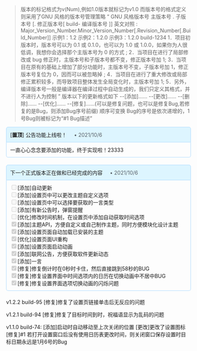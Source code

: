 > 版本的标记格式为v(Num),例如1.0版本就标记为v1.0
> 而版本号的格式定义则采用了GNU 风格的版本号管理策略
> 	“
> 	GNU 风格版本号
> 	主版本号 . 子版本号 [. 修正版本号[ build- 编译版本号 ]]
> 	英文对照 : Major_Version_Number.Minor_Version_Number[.Revision_Number[.Build_Number]]
> 	示例1：1.2
> 	示例2：1.2.0
> 	示例3：1.2.0 build-1234
> 	1．项目初版本时，版本号可以为 0.1 或 0.1.0，也可以为 1.0 或 1.0.0，如果你为人很低调，我想你会选择那个主版本号为 0 的方式 ;
> 	2．当项目在进行了局部修改或 bug 修正时，主版本号和子版本号都不变，修正版本号加 1;
> 	3．当项目在原有的基础上增加了部分功能时，主版本号不变，子版本号加 1，修正版本号复位为 0，因而可以被忽略掉 ;
> 	4．当项目在进行了重大修改或局部修正累积较多，而导致项目整体发生全局变化时，主版本号加 1;
> 	5．另外，编译版本号一般是编译器在编译过程中自动生成的，我们只定义其格式，并不进行人为控制
> 	”
> 版本以下的更新格式如下
> --[添加]……
> --[更改]……
> --[删除]……
> --[优化]……
> --[修复]……(可以是修复问题，也可以是修复Bug,若修复的是Bug，则添加Bug序号前缀)
> 顺序可变换
> Bug的序号是依次递增的，1号Bug则被标记为“#1 Bug描述”

<div style="margin-bottom:20px;">
    <p style="border:1px solid #aad9ff;padding:10px;background:#ddf5ff;margin:0;border-top-right-radius:5px;border-top-left-radius:5px;">
        [<strong>置顶</strong>] 公告功能上线啦！<span style="padding-left:20px;color:#57606a;">• 2021/10/6</span>
    </p>
    <p style="border:1px solid #aad9ff;border-top:0px;padding:10px;margin:0;border-bottom-right-radius:5px;border-bottom-left-radius:5px;">
一直心心念念要添加的功能，终于实现啦！23333
    </p>
</div>
<div style="margin-bottom:20px;">
    <p style="border:1px solid #aad9ff;padding:10px;background:#ddf5ff;margin:0;border-top-right-radius:5px;border-top-left-radius:5px;">
        下一个正式版本正在做和已经完成的内容<span style="padding-left:20px;color:#57606a;">• 2021/10/6</span>
    </p>
    <p style="border:1px solid #aad9ff;border-top:0px;padding:10px;margin:0;border-bottom-right-radius:5px;border-bottom-left-radius:5px;">
        <input type="checkbox" disabled="disabled"/>[添加]自动更新<br/>
        <input type="checkbox" disabled="disabled"/>[添加]设置页中可以更改主题自定义选项<br/>
        <input type="checkbox" disabled="disabled"/>[添加]设置页中可以选择要获取的一言类型<br/>
        <input type="checkbox" disabled="disabled"/>[添加]有新公告时，弹窗提醒<br/>
        <input type="checkbox" disabled="disabled"/>[优化]修改时间机制，在设置页中添加自动获取时间选项<br/>
        <input type="checkbox" checked="checked" disabled="disabled"/>[添加]主题API，方便自定义或自己制作主题，同时方便模块化设计主题<br/>
        <input type="checkbox" checked="checked" disabled="disabled"/>[添加]设置页面自动加载已安装的主题<br/>
        <input type="checkbox" checked="checked" disabled="disabled"/>[优化]设置页面UI重构<br/>
        <input type="checkbox" checked="checked" disabled="disabled"/>[添加]设置页面启动动画<br/>
        <input type="checkbox" checked="checked" disabled="disabled"/>[添加]联网公告，方便获取软件更新动态<br/>
        <input type="checkbox" checked="checked" disabled="disabled"/>[添加]一言<br/>
        <input type="checkbox" checked="checked" disabled="disabled"/>[修复]修复倒计时在0秒时卡住，然后直接跳到58秒的BUG<br/>
        <input type="checkbox" checked="checked" disabled="disabled"/>[修复]修复设置界面中时间选项内的日历在切换动画中不居中BUG<br/>
        <input type="checkbox" checked="checked" disabled="disabled"/>[修复]修复设置界面选项切换动画的闪烁问题<br/>
    </p>
</div>


v1.2.2 build-95
[修复]修复了设置页链接单击后无反应的问题

v1.2.1 build-94
[修复]修复了目标时间到时，祝福语显示为乱码的问题

v1.1.0 build-74:
[添加]启动时自动移动至上次关闭的位置
[更改]更改了设置图标
[修复]#1 若打开设置窗口后没有使用日历表更改时间，则关闭窗口保存设置时目标日期永远是1月6号的Bug